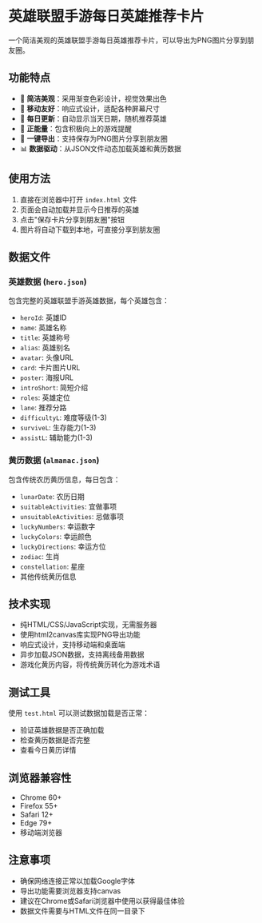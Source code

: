 # 英雄联盟手游每日英雄推荐卡片

一个简洁美观的英雄联盟手游每日英雄推荐卡片，可以导出为PNG图片分享到朋友圈。

## 功能特点

- 🎨 **简洁美观**：采用渐变色彩设计，视觉效果出色
- 📱 **移动友好**：响应式设计，适配各种屏幕尺寸
- 🎯 **每日更新**：自动显示当天日期，随机推荐英雄
- 💪 **正能量**：包含积极向上的游戏提醒
- 📸 **一键导出**：支持保存为PNG图片分享到朋友圈
- 📊 **数据驱动**：从JSON文件动态加载英雄和黄历数据

## 使用方法

1. 直接在浏览器中打开 `index.html` 文件
2. 页面会自动加载并显示今日推荐的英雄
3. 点击"保存卡片分享到朋友圈"按钮
4. 图片将自动下载到本地，可直接分享到朋友圈

## 数据文件

### 英雄数据 (`hero.json`)
包含完整的英雄联盟手游英雄数据，每个英雄包含：
- `heroId`: 英雄ID
- `name`: 英雄名称
- `title`: 英雄称号
- `alias`: 英雄别名
- `avatar`: 头像URL
- `card`: 卡片图片URL
- `poster`: 海报URL
- `introShort`: 简短介绍
- `roles`: 英雄定位
- `lane`: 推荐分路
- `difficultyL`: 难度等级(1-3)
- `surviveL`: 生存能力(1-3)
- `assistL`: 辅助能力(1-3)

### 黄历数据 (`almanac.json`)
包含传统农历黄历信息，每日包含：
- `lunarDate`: 农历日期
- `suitableActivities`: 宜做事项
- `unsuitableActivities`: 忌做事项
- `luckyNumbers`: 幸运数字
- `luckyColors`: 幸运颜色
- `luckyDirections`: 幸运方位
- `zodiac`: 生肖
- `constellation`: 星座
- 其他传统黄历信息

## 技术实现

- 纯HTML/CSS/JavaScript实现，无需服务器
- 使用html2canvas库实现PNG导出功能
- 响应式设计，支持移动端和桌面端
- 异步加载JSON数据，支持离线备用数据
- 游戏化黄历内容，将传统黄历转化为游戏术语

## 测试工具

使用 `test.html` 可以测试数据加载是否正常：
- 验证英雄数据是否正确加载
- 检查黄历数据是否完整
- 查看今日黄历详情

## 浏览器兼容性

- Chrome 60+
- Firefox 55+
- Safari 12+
- Edge 79+
- 移动端浏览器

## 注意事项

- 确保网络连接正常以加载Google字体
- 导出功能需要浏览器支持canvas
- 建议在Chrome或Safari浏览器中使用以获得最佳体验
- 数据文件需要与HTML文件在同一目录下

